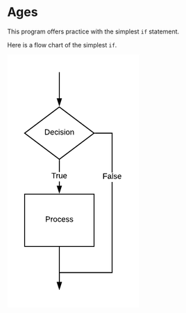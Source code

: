 # Ages

This program offers practice with the simplest `if` statement.

Here is a flow chart of the simplest `if`.

![if](../if.png)

